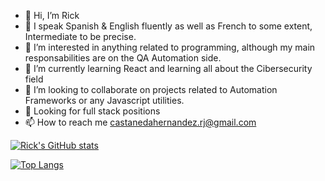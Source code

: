 - 👋 Hi, I’m Rick
- 👀 I speak Spanish & English fluently as well as French to some extent, Intermediate to be precise.
- 👀 I’m interested in anything related to programming, although my main responsabilities are on the QA Automation side.
- 🌱 I’m currently learning React and learning all about the Cibersecurity field
- 💞️ I’m looking to collaborate on projects related to Automation Frameworks or any Javascript utilities.
- 👀 Looking for full stack positions
- 📫 How to reach me castanedahernandez.rj@gmail.com

<!---
castanedadev/castanedadev is a ✨ special ✨ repository because its `README.md` (this file) appears on your GitHub profile.
You can click the Preview link to take a look at your changes.
--->


[![Rick's GitHub stats](https://github-readme-stats.vercel.app/api?username=castanedadev&theme=radical&hide=stars)](https://github.com/anuraghazra/github-readme-stats)

[![Top Langs](https://github-readme-stats.vercel.app/api/top-langs/?username=castanedadev&theme=radical&&layout=compact)](https://github.com/anuraghazra/github-readme-stats)
